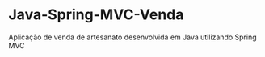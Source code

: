 # Java-Spring-MVC-Venda
Aplicação de venda de artesanato desenvolvida em Java utilizando Spring MVC
